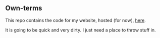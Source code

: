 ## Own-terms

This repo contains the code for my website, hosted (for now), [here](https://nofishlikeian.netlify.app/).

It is going to be quick and very dirty. I just need a place to throw stuff in.